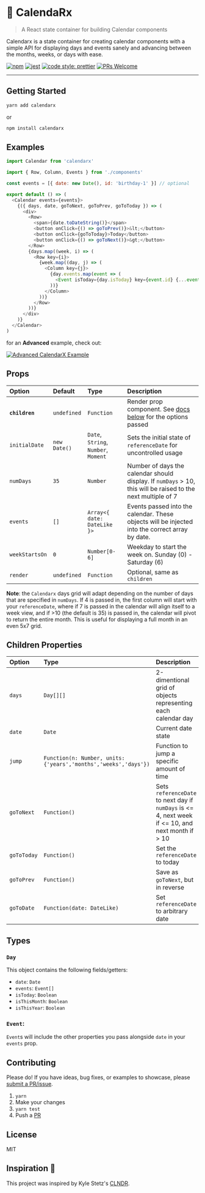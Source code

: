 # 📅 Calenda**Rx**

> A React state container for building Calendar components

Calendarx is a state container for creating calendar components with a simple API for displaying days and events sanely and advancing between the months, weeks, or days with ease.

[![npm](https://img.shields.io/npm/v/calendarx.svg?style=flat)](https://www.npmjs.org/package/calendarx)
[![jest](https://jestjs.io/img/jest-badge.svg)](https://github.com/facebook/jest)
[![code style: prettier](https://img.shields.io/badge/code_style-prettier-ff69b4.svg?style=flat-square)](https://github.com/prettier/prettier)
[![PRs Welcome](https://img.shields.io/badge/PRs-welcome-brightgreen.svg)](http://makeapullrequest.com)

---

## Getting Started

```sh
yarn add calendarx
```

or

```sh
npm install calendarx
```

## Examples

```javascript
import Calendar from 'calendarx'

import { Row, Column, Events } from './components'

const events = [{ date: new Date(), id: 'birthday-1' }] // optional

export default () => (
  <Calendar events={events}>
    {({ days, date, goToNext, goToPrev, goToToday }) => (
      <div>
        <Row>
          <span>{date.toDateString()}</span>
          <button onClick={() => goToPrev()}>&lt;</button>
          <button onClick={goToToday}>Today</button>
          <button onClick={() => goToNext()}>&gt;</button>
        </Row>
        {days.map((week, i) => (
          <Row key={i}>
            {week.map((day, j) => (
              <Column key={j}>
                {day.events.map(event => (
                  <Event isToday={day.isToday} key={event.id} {...event} />
                ))}
              </Column>
            ))}
          </Row>
        ))}
      </div>
    )}
  </Calendar>
)
```

for an **Advanced** example, check out:

[![Advanced CalendarX Example](https://codesandbox.io/static/img/play-codesandbox.svg)](https://codesandbox.io/s/q7x1mpy5xj)

## Props

| Option         | Default      | Type                                 | Description                                                                                                  |
| :------------- | :----------- | :----------------------------------- | :----------------------------------------------------------------------------------------------------------- |
| **`children`** | `undefined`  | `Function`                           | Render prop component. See [docs below](#render-props) for the options passed                                |
| `initialDate`  | `new Date()` | `Date`, `String`, `Number`, `Moment` | Sets the initial state of `referenceDate` for uncontrolled usage                                             |
| `numDays`      | `35`         | `Number`                             | Number of days the calendar should display. If `numDays` > 10, this will be raised to the next multiple of 7 |
| `events`       | `[]`         | `Array<{ date: DateLike }>`          | Events passed into the calendar. These objects will be injected into the correct array by date.              |
| `weekStartsOn` | `0`          | `Number[0-6]`                        | Weekday to start the week on. Sunday (0) - Saturday (6)                                                      |
| `render`       | `undefined`  | `Function`                           | Optional, same as `children`                                                                                 |

**Note**: the `Calendarx` days grid will adapt depending on the number of days that are specified
in `numDays`. If 4 is passed in, the first column will start with your
`referenceDate`, where if 7 is passed in the calendar will align itself to a
week view, and if >10 (the default is 35) is passed in, the calendar will pivot to return the entire
month. This is useful for displaying a full month in an even 5x7 grid.

## Children Properties

| Option      | Type                                                            | Description                                                                                       |
| :---------- | :-------------------------------------------------------------- | :------------------------------------------------------------------------------------------------ |
| `days`      | `Day[][]`                                                       | 2-dimentional grid of objects representing each calendar day                                      |
| `date`      | `Date`                                                          | Current date state                                                                                |
| `jump`      | `Function(n: Number, units: {'years','months','weeks','days'})` | Function to jump a specific amount of time                                                        |
| `goToNext`  | `Function()`                                                    | Sets `referenceDate` to next day if `numDays` is <= 4, next week if <= 10, and next month if > 10 |
| `goToToday` | `Function()`                                                    | Set the `referenceDate` to today                                                                  |
| `goToPrev`  | `Function()`                                                    | Save as `goToNext`, but in reverse                                                                |
| `goToDate`  | `Function(date: DateLike)`                                      | Set `referenceDate` to arbitrary date                                                             |

## Types

### `Day`

This object contains the following fields/getters:

- `date`: `Date`
- `events`: `Event[]`
- `isToday`: `Boolean`
- `isThisMonth`: `Boolean`
- `isThisYear`: `Boolean`

### `Event`:

`Event`s will include the other properties you pass alongside `date` in your `events` prop.

## Contributing

Please do! If you have ideas, bug fixes, or examples to showcase, please [submit a PR/issue](https://github.com/mfix22/calendarx/pulls).

1. `yarn`
2. Make your changes
3. `yarn test`
4. Push a [PR](https://github.com/mfix22/calendarx/pulls)

## License

MIT

## Inspiration 💫

This project was inspired by Kyle Stetz's [CLNDR](http://kylestetz.github.io/CLNDR/).
